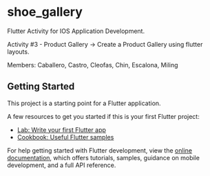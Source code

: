 # shoe_gallery

Flutter Activity for IOS Application Development.

Activity #3 - Product Gallery
-> Create a Product Gallery using flutter layouts.

Members:
Caballero, Castro, Cleofas, Chin, Escalona, Miling 

## Getting Started

This project is a starting point for a Flutter application.

A few resources to get you started if this is your first Flutter project:

- [Lab: Write your first Flutter app](https://docs.flutter.dev/get-started/codelab)
- [Cookbook: Useful Flutter samples](https://docs.flutter.dev/cookbook)

For help getting started with Flutter development, view the
[online documentation](https://docs.flutter.dev/), which offers tutorials,
samples, guidance on mobile development, and a full API reference.
